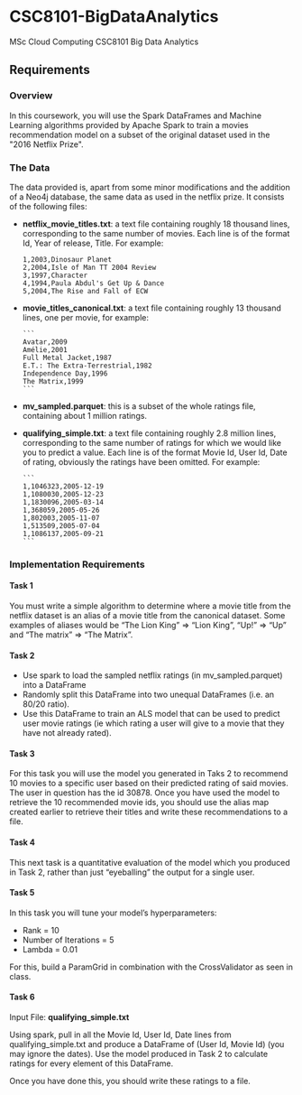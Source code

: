 # CSC8101-BigDataAnalytics
MSc Cloud Computing CSC8101 Big Data Analytics

## Requirements

### Overview
In this coursework, you will use the Spark DataFrames and Machine Learning algorithms provided by Apache Spark to train a movies recommendation model on a subset of the original dataset used in the "2016 Netflix Prize".

### The Data

The data provided is, apart from some minor modifications and the addition of a Neo4j database, the same data as used in the netflix prize. It consists of the following files:

* **netflix_movie_titles.txt**: a text file containing roughly 18 thousand lines, corresponding to the same number of movies. Each line is of the format Id, Year of release, Title. For example:

    ```
    1,2003,Dinosaur Planet
    2,2004,Isle of Man TT 2004 Review
    3,1997,Character
    4,1994,Paula Abdul's Get Up & Dance
    5,2004,The Rise and Fall of ECW
    ```

* **movie_titles_canonical.txt**: a text file containing roughly 13 thousand lines, one per movie, for example:

      ```
      Avatar,2009
      Amélie,2001
      Full Metal Jacket,1987
      E.T.: The Extra-Terrestrial,1982
      Independence Day,1996
      The Matrix,1999
      ```

* **mv_sampled.parquet**: this is a subset of the whole ratings file, containing about 1 million ratings.

* **qualifying_simple.txt**: a text file containing roughly 2.8 million lines, corresponding to the same number of ratings for which we would like you to predict a value. Each line is of the format Movie Id, User Id, Date of rating, obviously the ratings have been omitted. For example:

      ```
      1,1046323,2005-12-19
      1,1080030,2005-12-23
      1,1830096,2005-03-14
      1,368059,2005-05-26
      1,802003,2005-11-07
      1,513509,2005-07-04
      1,1086137,2005-09-21
      ```

### Implementation Requirements

#### Task 1
You must write a simple algorithm to determine where a movie title from the netflix dataset is an alias of a movie title from the canonical dataset. Some examples of aliases would be “The Lion King” => “Lion King”, “Up!” => “Up” and “The matrix” => “The Matrix”.

#### Task 2
* Use spark to load the sampled netflix ratings (in mv_sampled.parquet) into a DataFrame
* Randomly split this DataFrame into two unequal DataFrames (i.e. an 80/20 ratio).
* Use this DataFrame to train an ALS model that can be used to predict user movie ratings (ie which rating a user will give to a movie that they have not already rated).

#### Task 3
For this task you will use the model you generated in Taks 2 to recommend 10 movies to a specific user based on their predicted rating of said movies. The user in question has the id 30878. Once you have used the model to retrieve the 10 recommended movie ids, you should use the alias map created earlier to retrieve their titles and write these recommendations to a file.

#### Task 4
This next task is a quantitative evaluation of the model which you produced in Task 2, rather than just “eyeballing” the output for a single user.

#### Task 5
In this task you will tune your model’s hyperparameters:

* Rank = 10
* Number of Iterations = 5
* Lambda = 0.01

For this, build a ParamGrid in combination with the CrossValidator as seen in class.

#### Task 6
Input File: **qualifying_simple.txt**

Using spark, pull in all the Movie Id, User Id, Date lines from qualifying_simple.txt and produce a DataFrame of (User Id, Movie Id) (you may ignore the dates). Use the model produced in Task 2 to calculate ratings for every element of this DataFrame.

Once you have done this, you should write these ratings to a file.
